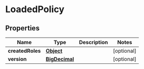 

# LoadedPolicy

## Properties

Name | Type | Description | Notes
------------ | ------------- | ------------- | -------------
**createdRoles** | [**Object**](.md) |  |  [optional]
**version** | [**BigDecimal**](BigDecimal.md) |  |  [optional]



